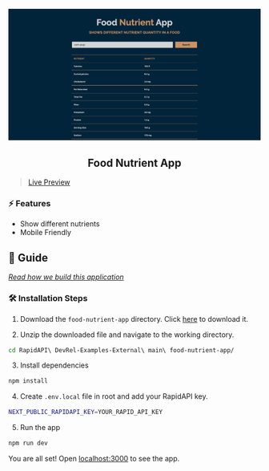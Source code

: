 ![cover](assets/cover.png)

<div align="center">
	<h2>Food Nutrient App</h2>
</div>

> [Live Preview](https://rapidapi-example-food-nutrient-app.vercel.app/)

### ⚡️ Features

- Show different nutrients
- Mobile Friendly

## 📖 Guide

[*Read how we build this application*](https://rapidapi.com/guides/build-food-nutrient-app)

### 🛠️ Installation Steps

1. Download the `food-nutrient-app` directory. Click [here](https://download-directory.github.io/?url=https://github.com/RapidAPI/DevRel-Examples-External/tree/main/food-nutrient-app) to download it.

2. Unzip the downloaded file and navigate to the working directory.

```bash
cd RapidAPI\ DevRel-Examples-External\ main\ food-nutrient-app/
```

3. Install dependencies

```bash
npm install
```

4. Create `.env.local` file in root and add your RapidAPI key.

```bash
NEXT_PUBLIC_RAPIDAPI_KEY=YOUR_RAPID_API_KEY
```

5. Run the app

```bash
npm run dev
```

You are all set! Open [localhost:3000](http://localhost:3000/) to see the app.
